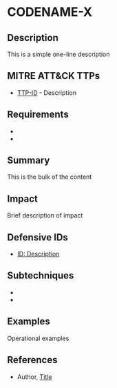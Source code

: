 # CODENAME-X

## Description
This is a simple one-line description

## MITRE ATT&CK TTPs
- [TTP-ID](https://attack.mitre.org/LINK) - Description

## Requirements
-
-

## Summary
This is the bulk of the content

## Impact
Brief description of impact

## Defensive IDs
- [ID: Description](Link)

## Subtechniques
-
-

## Examples
Operational examples

## References
- Author, [Title](URL)